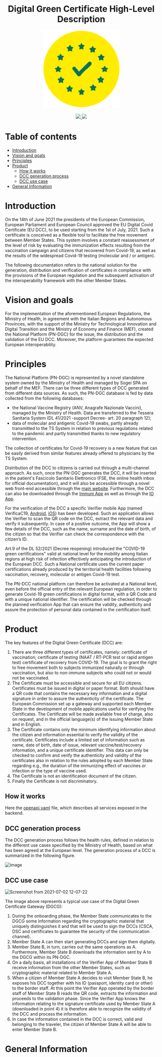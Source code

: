 <h1 align="center">Digital Green Certificate High-Level Description</h1>

<div align="center">
<img width="256" height="256" src="img/logo-dcg.png">
</div>

<br />
<div align="center">
    <!-- CoC -->
    <a href="CODE_OF_CONDUCT.md">
      <img src="https://img.shields.io/badge/Contributor%20Covenant-v2.0%20adopted-ff69b4.svg" />
    </a>
    <a href="CODE_OF_CONDUCT.md">
      <img src="https://img.shields.io/badge/badge-green.svg" />
    </a>
</div>


# Table of contents

- [Introduction](#introduction)
- [Vision and goals](#vision-and-goals)
- [Principles](#principles)
- [Product](#product)
  - [How it works](#how-it-works)
  - [DCC generation process](#dcc-generation-process)
  - [DCC use case](#dcc-use-case)
- [General Information](#general-information)


# Introduction
On the 14th of June 2021 the presidents of the European Commission, European Parliament and European Council approved the EU Digital Covid Certificate (EU DCC), to be used starting from the 1st of July, 2021. Such a certificate is conceived as a flexible tool to facilitate the free movement between Member States. This system involves a constant reassessment of the level of risk by evaluating the immunization effects resulting from the vaccination campaign and citizens that recovered from Covid-19, as well as the results of the widespread Covid-19 testing (molecular and / or antigen).

The following documentation refers to the national solution for the generation, distribution and verification of certificates in compliance with the provisions of the European regulation and the subsequent activation of the interoperability framework with the other Member States.


# Vision and goals
For the implementation of the aforementioned European Regulations, the Ministry of Health, in agreement with the Italian Regions and Autonomous Provinces, with the support of the Ministry for Technological Innovation and Digital Transition and the Ministry of Economy and Finance (MEF), created the National Platform (PN-DGC) for the issue, the distribution and the validation of the EU DCC. Moreover, the platform guarantees the expected European interoperability.


# Principles
The National Platform (PN-DGC) is represented by a novel standalone system owned by the Ministry of Health and managed by Sogei SPA on behalf of the MEF.
There can be three different types of DCC generated from different data sources. As such,
the PN-DGC database is fed by data collected from the following databases:
* the National Vaccine Registry (ANV, Anagrafe Nazionale Vaccini), managed by the Ministry of Health. Data are transferred to the Tessera Sanitaria System (DL 41/2021 -support Decree- art. 20 paragraph 12);
* data of molecular and antigenic Covid-19 swabs, partly already transmitted to the TS System in relation to previous regulations related to the pandemic and partly transmitted thanks to new regulatory intervention.

The collection of certificates for Covid-19 recovery is a new feature that can be easily derived from similar features already offered to physicians by the TS System.

Distribution of the DCC to citizens is carried out through a multi-channel approach. As such, once the PN-DGC generates the DCC, it will be inserted in the patient's Fascicolo Sanitario Elettronico (FSE, the online health inbox for official documentation), and it will also be accessible through a novel web front-end accessible through the [main website](https://www.dgc.gov.it). Furthermore, the DCC can also be downloaded through the [Immuni App](https://www.immuni.italia.it/) as well as through the [IO App](https://io.italia.it/).

For the verification of the DCC a specific Verifier mobile App (named VerificaC19, [Android](https://github.com/ministero-salute/it-dgc-verificaC19-android), [iOS](https://github.com/ministero-salute/it-dgc-verificaC19-ios)) has been developed. Such an application allows the Verifier to scan the QR code on the DCC, extract the relevant data and verify it subsequently. In case of a positive outcome, the App will show a few details of the DCC, such as the name, surname and the date of birth, of the citizen so that the Verifier can check the correspondence with the citizen’s ID.

Art.9 of the DL 52/2021 (Decree reopening) introduced the "COVID-19 green certifications" valid at national level for the mobility among Italian regions at high risk of infection effectively anticipating the introduction of the European DCC. Such a National certificate uses the current paper certifications already produced by the territorial health facilities following vaccination, recovery, molecular or antigen Covid-19 test.

The PN-DCC national platform can therefore be activated at a National level, even before the official entry of the relevant European regulation, in order to generate Covid-19 green certifications in digital format, with a QR Code and with a unique national identifier. The certification will be checked through the planned verification App that can ensure the validity, authenticity and assure the protection of personal data contained in the certification itself.


# Product
The key features of the Digital Green Certificate (DCC) are:
1. There are three different types of certificates, namely:
certificate of vaccination;
certificate of testing (NAAT / RT-PCR test or rapid antigen test)
certificate of recovery from COVID-19. 
The goal is to grant the right to free movement both to subjects immunized naturally or through vaccination, but also to non-immune subjects who could not or would not be vaccinated.
2. The Certificate must be accessible and secure for all EU citizens. Certificates must be issued in digital or paper format. Both should have a QR code that contains the necessary key information and a digital signature in order to assure the authenticity of the certificate.
The European Commission set up a gateway and supported each Member State in the development of mobile applications useful for verifying the Certificates.
The Certificate will be made available free of charge, also on request, and in the official language(s) of the issuing Member State and in English.
3. The Certificate contains only the minimum identifying information about the citizen and information essential to verify the validity of the certificate. Certificates include a limited set of information such as name, date of birth, date of issue, relevant vaccine/test/recovery information, and a unique certificate identifier.
This data can only be checked to confirm and verify the authenticity and validity of the certificates also in relation to the rules adopted by each Member State regarding e.g., the duration of the immunizing effect of vaccines or infection or the type of vaccine used. 
4. The Certificate is not an identification document of the citizen. 
5. Finally the Certificate is not discriminatory.

## How it works
Here the [openapi.yaml](./openapi.yaml) file, which describes all services exposed in the backend.

## DCC generation process
The DCC generation process follows the health rules, defined in relation to the different use cases specified by the Ministry of Health, based on what has been agreed at the European level. The generation process of a DCC is summarized in the following figure.

![image](https://user-images.githubusercontent.com/11008116/124256302-6d5fbe80-db2b-11eb-89c0-121079483466.png)

## DCC use case
![Screenshot from 2021-07-02 12-07-22](https://user-images.githubusercontent.com/11008116/124258807-1ad3d180-db2e-11eb-8ec9-d7978bac3798.png)

The image above represents a typical use case of the Digital Green Certificate Gateway (DGCG):
1. During the onboarding phase, the Member State communicates to the DGCG some information regarding the cryptographic material that uniquely distinguishes it and that will be used to sign the DCCs (CSCA, DSC and certificates to guarantee the security of the communication channel).
2. Member State A can then start generating DCCs and sign them digitally.
3. Member State B, in turn, carries out the same operations as A. Furthermore, Member State B downloads the information sent by A to the DGCG within its PN-DGC.
4. On a daily basis, all installations of the Verifier App of Member State B receive information from the other Member States, such as cryptographic material related to Member State A.
5. When a citizen of Member State A decides to visit Member State B, he exposes his DCC together with his ID (passport, identity card or other) to the border staff. At this point the Verifier App operated by the border staff of Member State B reads the QR code, extracts the information and proceeds to the validation phase. Since the Verifier App knows the information relating to the signature certificate used by Member State A (downloaded in point 4) it is therefore able to recognize the validity of the DCC and process the information.
6. In case the information contained in the DCC is correct, valid and belonging to the traveler, the citizen of Member State A will be able to enter Member State B.

# General Information
